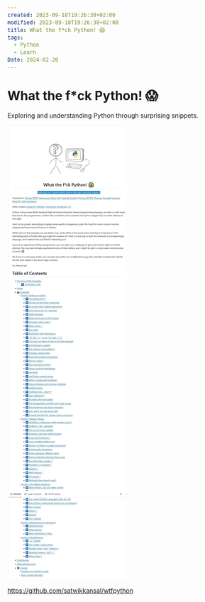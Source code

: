 ```yaml
---
created: 2023-09-18T19:26:38+02:00
modified: 2023-09-18T19:26:38+02:00
title: What the f*ck Python! 😱
tags:
  - Python
  - Learn
Date: 2024-02-20
---
```


# What the f\*ck Python! 😱

Exploring and understanding Python through surprising snippets.

![](../_asset/2023-09-18-19-26-38_WtfPython_image_1.jpg)

<https://github.com/satwikkansal/wtfpython>


